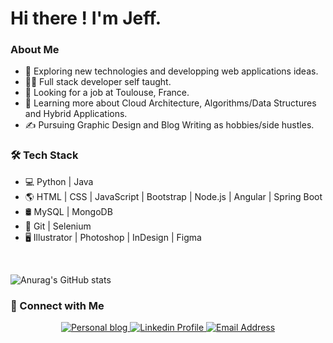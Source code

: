 # Hi there ! I'm Jeff.

### About Me

* 🤔 Exploring new technologies and developping web applications ideas.
* 👨‍🎓 Full stack developer self taught.
* 💼 Looking for a job at Toulouse, France.
* 🌱 Learning more about Cloud Architecture, Algorithms/Data Structures and Hybrid Applications.
* ✍ Pursuing Graphic Design and Blog Writing as hobbies/side hustles.

### 🛠 Tech Stack

* 💻 Python | Java
* 🌎 HTML | CSS | JavaScript | Bootstrap | Node.js | Angular | Spring Boot
* 🛢 MySQL | MongoDB
* 🔧 Git | Selenium
* 🖥 Illustrator | Photoshop | InDesign | Figma

</br>

![Anurag's GitHub stats](https://github-readme-stats.vercel.app/api?username=JeffKwakou&show_icons=true&theme=radical)

### 🤝 Connect with Me

<p align="center">
  <a href="https://jeffgbeho.fr/">
     <img alt="Personal blog" src="https://img.shields.io/badge/Website-www%2Ejeffgbeho%2Efr-blue.svg" />
  </a>
  <a href="https://www.linkedin.com/in/jeff-gbeho/">
     <img alt="Linkedin Profile" src="https://img.shields.io/badge/LinkedIn-Jeffrey%20Gbeho-blue?logo=linkedin" />
  </a>
  <a href="mailto:jeff.gbeho@gmail.com">
     <img alt="Email Address" src="https://img.shields.io/badge/Email-jeff%2Egbeho%40gmail%2Ecom-blue?logo=gmail" />
  </a>
</p>
